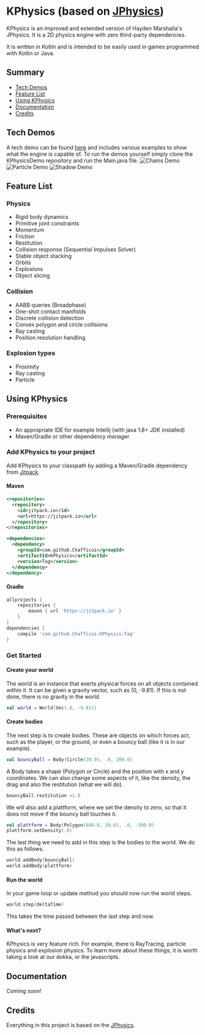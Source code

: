 # KPhysics (based on [JPhysics](https://github.com/HaydenMarshalla/JPhysics))
KPhysics is an improved and extended version of Hayden Marshalla's JPhysics. It is a 2D physics engine with zero third-party dependencies.

It is written in Kotlin and is intended to be easily used in games programmed with Kotlin or Java.

## Summary
* [Tech Demos](#tech-demos)
* [Feature List](#feature-list)
* [Using KPhysics](#using-kphysics)
* [Documentation](#documentation)
* [Credits](#credits)

## Tech Demos

A tech demo can be found [here](https://github.com/Chafficui/KPhysicsDemos) and includes various examples to show what the engine is capable of.
To run the demos yourself simply clone the KPhysicsDemo repository and run the Main.java file.
![Chains Demo](https://i.postimg.cc/50Ggn2qL/Chains.png "Chains")
![Particle Demo](https://i.postimg.cc/ZKgmp8d5/Particle-explosion-demo.png "Particles")
![Shadow Demo](https://i.postimg.cc/13qQH8Gc/Shadow-casting.png "Shadows")

## Feature List
### Physics
- Rigid body dynamics
- Primitive joint constraints
- Momentum
- Friction
- Restitution
- Collision response (Sequential Impulses Solver)
- Stable object stacking
- Orbits
- Explosions
- Object slicing

### Collision
- AABB queries (Broadphase)
- One-shot contact manifolds
- Discrete collision detection
- Convex polygon and circle collisions
- Ray casting
- Position resolution handling

### Explosion types
- Proximity
- Ray casting
- Particle

## Using KPhysics

### Prerequisites
- An appropriate IDE for example Intellij (with java 1.8+ JDK installed)
- Maven/Gradle or other dependency manager

### Add KPhysics to your project
Add KPhysics to your classpath by adding a Maven/Gradle dependency from [Jitpack](https://jitpack.io/#Chafficui/KPhysics).

#### Maven
```xml
<repositories>
  <repository>
    <id>jitpack.io</id>
    <url>https://jitpack.io</url>
  </repository>
</repositories>
```

````xml
<dependencies>
  <dependency>
    <groupId>com.github.Chafficui</groupId>
    <artifactId>KPhysics</artifactId>
    <version>Tag</version>
  </dependency>
</dependency>
````

#### Gradle
```groovy
allprojects {
    repositories {
        maven { url 'https://jitpack.io' }
    }
}
dependencies {
    compile 'com.github.Chafficui:KPhysics:Tag'
}
```

### Get Started
#### Create your world
The world is an instance that exerts physical forces on all objects contained within it. It can be given a gravity vector, such as (0, -9.81). If this is not done, there is no gravity in the world.
````kotlin
val world = World(Vec(.0, -9.81))
````

#### Create bodies
The next step is to create bodies. These are objects on which forces act, such as the player, or the ground, or even a bouncy ball (like it is in our example).
````kotlin
val bouncyBall = Body(Circle(20.0), .0, 200.0)
````
A Body takes a shape (Polygon or Circle) and the position with x and y coordinates. We can also change some aspects of it, like the density, the drag and also the restitution (what we will do).
````kotlin
bouncyBall.restitution =1.0
````
We will also add a plattform, where we set the density to zero, so that it does not move if the bouncy ball touches it.
````kotlin
val plattform = Body(Polygon(600.0, 20.0), .0, -300.0)
plattform.setDensity(.0)
````
The last thing we need to add in this step is the bodies to the world. We do this as follows.
````kotlin
world.addBody(bouncyBall)
world.addBody(plattform)
````

#### Run the world
In your game loop or update method you should now run the world steps.
````kotlin
world.step(deltaTime)
````
This takes the time passed between the last step and now.

#### What's next?
KPhysics is very feature rich. For example, there is RayTracing, particle physics and explosion physics. To learn more about these things, it is worth taking a look at our dokka, or the javascripts.

## Documentation
Coming soon!

## Credits
Everything in this project is based on the [JPhysics](https://github.com/HaydenMarshalla/JPhysics).
